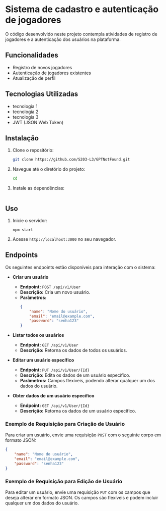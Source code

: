 # Sistema de cadastro e autenticação de jogadores

O código desenvolvido neste projeto contempla atividades de registro de jogadores e a autenticação dos usuários na plataforma.

## Funcionalidades

- Registro de novos jogadores
- Autenticação de jogadores existentes
- Atualização de perfil

## Tecnologias Utilizadas

- tecnologia 1
- tecnologia 2
- tecnologia 3
- JWT (JSON Web Token)

## Instalação

1. Clone o repositório:
    ```bash
    git clone https://github.com/S203-L3/GPTNotFound.git
    ```
2. Navegue até o diretório do projeto:
    ```bash
    cd 
    ```
3. Instale as dependências:
    ```bash
    
    ```

## Uso

1. Inicie o servidor:
    ```
    npm start
    ```
2. Acesse `http://localhost:3000` no seu navegador.


## Endpoints

Os seguintes endpoints estão disponíveis para interação com o sistema:

- **Criar um usuário**
    - **Endpoint:** `POST /api/v1/User`
    - **Descrição:** Cria um novo usuário.
    - **Parâmetros:**
        ```json
        {
            "name": "Nome do usuário",
            "email": "email@example.com",
            "password": "senha123"
        }
        ```

- **Listar todos os usuários**
    - **Endpoint:** `GET /api/v1/User`
    - **Descrição:** Retorna os dados de todos os usuários.

- **Editar um usuário específico**
    - **Endpoint:** `PUT /api/v1/User/{Id}`
    - **Descrição:** Edita os dados de um usuário específico.
    - **Parâmetros:** Campos flexíveis, podendo alterar qualquer um dos dados do usuário.

- **Obter dados de um usuário específico**
    - **Endpoint:** `GET /api/v1/User/{Id}`
    - **Descrição:** Retorna os dados de um usuário específico.

### Exemplo de Requisição para Criação de Usuário

Para criar um usuário, envie uma requisição `POST` com o seguinte corpo em formato JSON:

```json
{
    "name": "Nome do usuário",
    "email": "email@example.com",
    "password": "senha123"
}
```

### Exemplo de Requisição para Edição de Usuário

Para editar um usuário, envie uma requisição `PUT` com os campos que deseja alterar em formato JSON. Os campos são flexíveis e podem incluir qualquer um dos dados do usuário.



